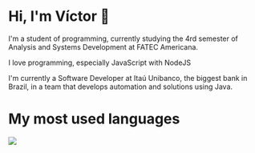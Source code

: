 # Hi, I'm Víctor 👋

I'm a student of programming, currently studying the 4rd semester of Analysis and Systems Development at FATEC Americana.

I love programming, especially JavaScript with NodeJS

I'm currently a Software Developer at Itaú Unibanco, the biggest bank in Brazil, in a team that develops automation and solutions using Java.

# My most used languages

<a href="https://github.com/anuraghazra/github-readme-stats">
  <img align="center" src="https://github-readme-stats.vercel.app/api/top-langs/?username=VictorNeox&layout=compact" />
</a>

